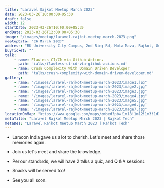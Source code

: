 ```yaml
---
title: "Laravel Rajkot Meetup March 2023"
date: 2023-03-26T10:00:00+05:30
draft: false
width: 12
startDate: 2023-03-26T10:00:00+05:30
endDate: 2023-03-26T12:00:00+05:30
image: "/images/meetup/laravel-rajkot-meetup-march-2023.png"
meetupDate: "26 March 2023"
address: "RK University City Campus, 2nd Ring Rd, Mota Mava, Rajkot, Gujarat 360005, India"
buyTicket: ""
talk: 
    - name: Flawless CI/CD via Github Actions
      path: "talks/flawless-ci-cd-via-github-actions.md"
    - name: Crush Complexity With Domain Driven Developer
      path: "talks/crush-complexity-with-domain-driven-developer.md"
gallery:
    - name: "/images/laravel-rajkot-meetup-march-2023/image1.jpg"
    - name: "/images/laravel-rajkot-meetup-march-2023/image2.jpg"
    - name: "/images/laravel-rajkot-meetup-march-2023/image3.jpg"
    - name: "/images/laravel-rajkot-meetup-march-2023/image4.jpg"
    - name: "/images/laravel-rajkot-meetup-march-2023/image5.jpg"
    - name: "/images/laravel-rajkot-meetup-march-2023/image6.jpg"
    - name: "/images/laravel-rajkot-meetup-march-2023/image7.jpg"
locationOnMap: "https://www.google.com/maps/embed?pb=!1m18!1m12!1m3!1d3692.4238969546304!2d70.75028447511475!3d22.261926944285523!2m3!1f0!2f0!3f0!3m2!1i1024!2i768!4f13.1!3m3!1m2!1s0x3959cbaf9787c173%3A0x8f107a3a70a8ad61!2sRK%20University%20City%20Campus!5e0!3m2!1sen!2sin!4v1704881177360!5m2!1sen!2sin"
metaTitle: "Laravel Rajkot Meetup March 2023 | Rajkot Tech"
metaDes: "Laravel Rajkot Meetup March 2023 | Rajkot Tech"
---
```


- Laracon India gave us a lot to cherish. Let's meet and share those memories again.

- Join us let's meet and share the knowledge.

- Per our standards, we will have 2 talks a quiz, and Q & A sessions.

- Snacks will be served too!

- See you all soon.
